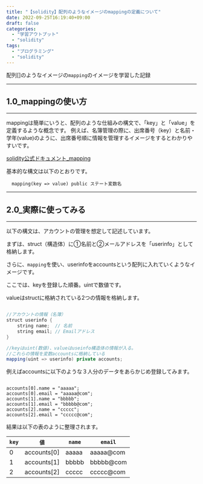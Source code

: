 ```yaml
---
title: "【solidity】配列のようなイメージのmappingの定義について"
date: 2022-09-25T16:19:40+09:00
draft: false
categories:
  - "学習アウトプット"
  - "solidity"
tags:
  - "プログラミング"
  - "solidity"
---
```


配列[]のようなイメージの`mapping`のイメージを学習した記録
<!--more-->

***

## 1.0_mappingの使い方

***
mappingは簡単にいうと、配列のような仕組みの構文で、「key」と「value」を定義するような概念です。
例えば、名簿管理の際に、出席番号（key）と名前・学年(value)のように、出席番号順に情報を管理するイメージをするとわかりやすいです。

[solidity公式ドキュメント_mapping](https://solidity-jp.readthedocs.io/ja/latest/types.html#mapping-types)

基本的な構文は以下のとおりです。
```
  mapping(key => value) public ステート変数名
```

***

## 2.0_実際に使ってみる

***

以下の構文は、アカウントの管理を想定して記述しています。

まずは、struct（構造体）に①名前と②メールアドレスを「userinfo」として格納します。

さらに、`mapping`を使い、userinfoをaccountsという配列に入れていくようなイメージです。

ここでは、keyを登録した順番。uintで数値です。

valueはstructに格納されている2つの情報を格納します。

```java Hello.java {.light .line-number .copy}

//アカウントの情報（名簿）
struct userinfo {
	string name;  // 名前
	string email; // Emailアドレス
}

//keyはuint(数値)、valueはuseinfo構造体の情報が入る。
//これらの情報を変数accountsに格納している
mapping(uint => userinfo) private accounts;
```

例えばaccountsに以下のような３人分のデータをあらかじめ登録してみます。
```

accounts[0].name = "aaaaa";
accounts[0].email = "aaaaa@com";
accounts[1].name = "bbbbb";
accounts[1].email = "bbbbb@com";
accounts[2].name = "ccccc";
accounts[2].email = "ccccc@com";
```

結果は以下の表のように整理されます。

|  `key` | `値`       | `name` |`email`    |
| -----  | ----       | ------- |------   |
| 0      |accounts[0]|aaaaa     |aaaaa@com|
| 1      | accounts[1]|bbbbb    |bbbbb@com|
| 2      | accounts[2]|ccccc    |ccccc@com|

